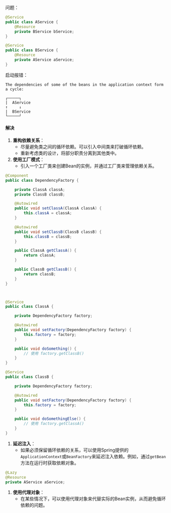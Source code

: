 问题：
``` java
@Service  
public class AService {  
    @Resource  
    private BService bService;  
}

@Service  
public class BService {  
    @Resource  
    private AService aService;  
}
```
启动报错：
```log
The dependencies of some of the beans in the application context form a cycle:

┌─────┐
|  AService
↑     ↓
|  BService
└─────┘
```

#### 解决
1. **重构依赖关系**：
    - 尽量避免类之间的循环依赖。可以引入中间类来打破循环依赖。
    - 重新考虑类的设计，将部分职责分离到其他类中。
2. **使用工厂模式**：
    - 引入一个工厂类来创建Bean的实例，并通过工厂类来管理依赖关系。
``` java
@Component
public class DependencyFactory {

    private ClassA classA;
    private ClassB classB;

    @Autowired
    public void setClassA(ClassA classA) {
        this.classA = classA;
    }

    @Autowired
    public void setClassB(ClassB classB) {
        this.classB = classB;
    }

    public ClassA getClassA() {
        return classA;
    }

    public ClassB getClassB() {
        return classB;
    }
}



@Service
public class ClassA {

    private DependencyFactory factory;

    @Autowired
    public void setFactory(DependencyFactory factory) {
        this.factory = factory;
    }

    public void doSomething() {
        // 使用 factory.getClassB()
    }
}

@Service
public class ClassB {

    private DependencyFactory factory;

    @Autowired
    public void setFactory(DependencyFactory factory) {
        this.factory = factory;
    }

    public void doSomethingElse() {
        // 使用 factory.getClassA()
    }
}
```
1. **延迟注入**：
    - 如果必须保留循环依赖的关系，可以使用Spring提供的`ApplicationContext`或`BeanFactory`来延迟注入依赖。例如，通过`getBean`方法在运行时获取依赖对象。
``` java
@Lazy  
@Resource  
private AService aService;
```
1. **使用代理对象**：
    - 在某些情况下，可以使用代理对象来代替实际的Bean实例，从而避免循环依赖的问题。